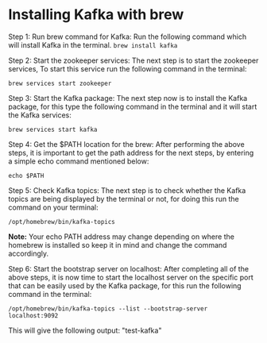 # Installing Kafka with brew

Step 1: Run brew command for Kafka:
Run the following command which will install Kafka in the terminal.
`brew install kafka`

Step 2: Start the zookeeper services:
The next step is to start the zookeeper services, To start this service run the following command in the terminal:

`brew services start zookeeper`

Step 3: Start the Kafka package:
The next step now is to install the Kafka package, for this type the following command in the terminal and it will start the Kafka services:

`brew services start kafka`

Step 4: Get the $PATH location for the brew:
After performing the above steps, it is important to get the path address for the next steps, by entering a simple echo command mentioned below:

`echo $PATH`

Step 5: Check Kafka topics:
The next step is to check whether the Kafka topics are being displayed by the terminal or not, for doing this run the command on your terminal:

`/opt/homebrew/bin/kafka-topics`

**Note:** Your echo PATH address may change depending on where the homebrew is installed so keep it in mind and change the command accordingly.

Step 6: Start the bootstrap server on localhost:
After completing all of the above steps, it is now time to start the localhost server on the specific port that can be easily used by the Kafka package, for this run the following command in the terminal:

`/opt/homebrew/bin/kafka-topics --list --bootstrap-server localhost:9092`

This will give the following output: "test-kafka"

